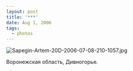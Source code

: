 ```yaml
---
layout: post
title: '***'
date: Aug 1, 2006
tags:
  - photos
---
```


![Sapegin-Artem-20D-2006-07-08-210-1057.jpg](photo://742)

Воронежская область, Дивногорье.
